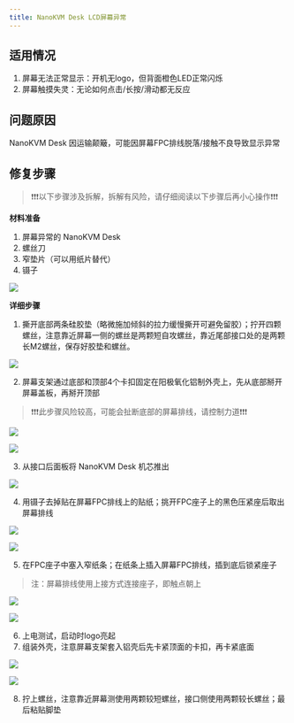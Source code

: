 ```yaml
---
title: NanoKVM Desk LCD屏幕异常
---
```


## 适用情况

1. 屏幕无法正常显示：开机无logo，但背面橙色LED正常闪烁
2. 屏幕触摸失灵：无论如何点击/长按/滑动都无反应

## 问题原因

NanoKVM Desk 因运输颠簸，可能因屏幕FPC排线脱落/接触不良导致显示异常

## 修复步骤

> ❗❗❗以下步骤涉及拆解，拆解有风险，请仔细阅读以下步骤后再小心操作❗❗❗

**材料准备**

1. 屏幕异常的 NanoKVM Desk
2. 螺丝刀
3. 窄垫片（可以用纸片替代）
4. 镊子

![](../../../assets/NanoKVM/pro/lcd_fix/lcd_fix_00.jpg)

**详细步骤**

1. 撕开底部两条硅胶垫（略微施加倾斜的拉力缓慢撕开可避免留胶）；拧开四颗螺丝，注意靠近屏幕一侧的螺丝是两颗短自攻螺丝，靠近尾部接口处的是两颗长M2螺丝，保存好胶垫和螺丝。

![](../../../assets/NanoKVM/pro/lcd_fix/lcd_fix_01.jpg)

2. 屏幕支架通过底部和顶部4个卡扣固定在阳极氧化铝制外壳上，先从底部掰开屏幕盖板，再掰开顶部

> ❗❗❗此步骤风险较高，可能会扯断底部的屏幕排线，请控制力道❗❗❗

![](../../../assets/NanoKVM/pro/lcd_fix/lcd_fix_02.jpg)

![](../../../assets/NanoKVM/pro/lcd_fix/lcd_fix_03.jpg)

3. 从接口后面板将 NanoKVM Desk 机芯推出

![](../../../assets/NanoKVM/pro/lcd_fix/lcd_fix_04.jpg)

4. 用镊子去掉贴在屏幕FPC排线上的贴纸；挑开FPC座子上的黑色压紧座后取出屏幕排线

![](../../../assets/NanoKVM/pro/lcd_fix/lcd_fix_05.jpg)

![](../../../assets/NanoKVM/pro/lcd_fix/lcd_fix_06.jpg)

5. 在FPC座子中塞入窄纸条；在纸条上插入屏幕FPC排线，插到底后锁紧座子

> 注：屏幕排线使用上接方式连接座子，即触点朝上

![](../../../assets/NanoKVM/pro/lcd_fix/lcd_fix_07.jpg)

![](../../../assets/NanoKVM/pro/lcd_fix/lcd_fix_08.jpg)

6. 上电测试，启动时logo亮起
7. 组装外壳，注意屏幕支架套入铝壳后先卡紧顶面的卡扣，再卡紧底面

![](../../../assets/NanoKVM/pro/lcd_fix/lcd_fix_03.jpg)

![](../../../assets/NanoKVM/pro/lcd_fix/lcd_fix_02.jpg)

8. 拧上螺丝，注意靠近屏幕测使用两颗较短螺丝，接口侧使用两颗较长螺丝；最后粘贴脚垫